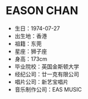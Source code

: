 # EASON CHAN

* 生日：1974-07-27
* 出生地：香港
* 祖籍：东莞
* 星座：狮子座
* 身高：173cm
* 毕业院校：英国金斯顿大学
* 经纪公司：廿一克有限公司
* 唱片公司：新艺宝唱片
* 音乐制作公司：EAS MUSIC
